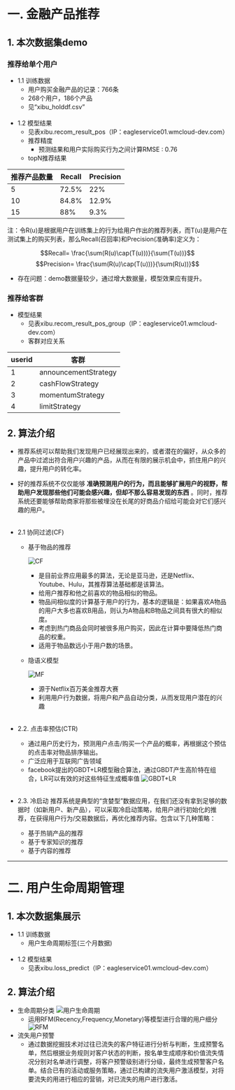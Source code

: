 
# 一. 金融产品推荐

## 1. 本次数据集demo

### 推荐给单个用户

- 1.1 训练数据
    - 用户购买金融产品的记录：766条
    - 268个用户，186个产品
    - 见“xibu_holddf.csv”
<br/><br/>
- 1.2 模型结果
    - 见表xibu.recom_result_pos（IP：eagleservice01.wmcloud-dev.com）
    - 推荐精度
        - 预测结果和用户实际购买行为之间计算RMSE : 0.76
    - topN推荐结果

| 推荐产品数量 | Recall | Precision |
| ------ | ------ | ------ |
| 5 | 72.5% | 22% |
| 10 | 84.8% | 12.9% |
| 15 | 88% | 9.3% |

注：令R(u)是根据用户在训练集上的行为给用户作出的推荐列表，而T(u)是用户在测试集上的购买列表，那么Recall(召回率)和Precision(准确率)定义为：

$$Recall= \frac{\sum(R(u)\cap(T(u)))}{\sum(T(u))}$$
$$Precision= \frac{\sum(R(u)\cap(T(u)))}{\sum(R(u))}$$

- 存在问题：demo数据量较少，通过增大数据量，模型效果应有提升。

### 推荐给客群
- 模型结果
    - 见表xibu.recom_result_pos_group（IP：eagleservice01.wmcloud-dev.com）
    - 客群对应关系

| userid | 客群 | 
| ------ | ------ |
| 1 | announcementStrategy |
| 2 | cashFlowStrategy |
| 3 | momentumStrategy |
| 4 | limitStrategy |


## 2. 算法介绍
  - 推荐系统可以帮助我们发现用户已经展现出来的，或者潜在的偏好，从众多的产品中过滤出符合用户兴趣的产品，从而在有限的展示机会中，抓住用户的兴趣，提升用户的转化率。
  - 好的推荐系统不仅仅能够 **准确预测用户的行为，而且能够扩展用户的视野，帮助用户发现那些他们可能会感兴趣，但却不那么容易发现的东西** 。同时，推荐系统还要能够帮助商家将那些被埋没在长尾的好商品介绍给可能会对它们感兴趣的用户。
<br/><br/>
- 2.1 协同过滤(CF)

    - 基于物品的推荐

         ![CF](CF.png)

        - 是目前业界应用最多的算法，无论是亚马逊，还是Netflix、Youtube、Hulu，其推荐算法基础都是该算法。
        - 给用户推荐和他之前喜欢的物品相似的物品。
        - 物品间相似度的计算基于用户的行为，基本的逻辑是：如果喜欢A物品的用户大多也喜欢B用品，则认为A物品和B物品之间具有很大的相似度。
        - 考虑到热门商品会同时被很多用户购买，因此在计算中要降低热门商品的权重。
        - 适用于物品数远小于用户数的场景。

    - 隐语义模型

        ![MF](mf.jpg)

        - 源于Netflix百万美金推荐大赛
        - 利用用户行为数据，将用户和产品自动分类，从而发现用户潜在的兴趣
<br/><br/>        
- 2.2. 点击率预估(CTR)
    - 通过用户历史行为，预测用户点击/购买一个产品的概率，再根据这个预估的点击率对物品排序输出。
    - 广泛应用于互联网广告领域
    - facebook提出的GBDT+LR模型融合算法，通过GBDT产生高阶特在组合，LR可以有效的对这些特征生成概率值
    ![GBDT+LR](gbdt+lr.png)
<br/><br/>
- 2.3. 冷启动
    推荐系统是典型的“贪婪型”数据应用，在我们还没有拿到足够的数据时（如新用户、新产品），可以采取冷启动策略，给用户进行初始化的推荐，在获得用户行为/交易数据后，再优化推荐内容。包含以下几种策略：
    - 基于热销产品的推荐
    [^_^]:
        - 适用于用户冷启动
        - 推荐各个品类销售最好的产品
    - 基于专家知识的推荐
    [^_^]:
        - 适用于用户冷启动
        - 分析产品历史数据，比如某一类产品购买者大多是男性，那么可以对新注册的男用户推荐该产品
    - 基于内容的推荐
    [^_^]:
        - 适用于物品冷启动的场景
        - 对物品提取标签，推荐与用户历史行为相匹配的产品
<br/><br/>

---
# 二. 用户生命周期管理
## 1. 本次数据集展示
- 1.1 训练数据
    - 用户生命周期标签(三个月数据)
<br/><br/>
- 1.2 模型结果
    - 见表xibu.loss_predict（IP：eagleservice01.wmcloud-dev.com）

## 2. 算法介绍
- 生命周期分类
    ![用户生命周期](用户生命周期.png)
    - 运用RFM(Recency,Frequency,Monetary)等模型进行合理的用户细分
    ![RFM](RFM.png)
- 流失用户预警
    - 通过数据挖掘技术对过往已流失的客户特征进行分析与判断，生成预警名单，然后根据业务规则对客户状态的判断，按名单生成顺序和价值流失情况分别对名单进行调整，将客户预警级别进行分级，最终生成预警客户名单。结合已有的活动或服务策略，通过已构建的流失用户激活模型，对将要流失的用进行相应的营销，对已流失的用户进行激活。


